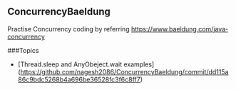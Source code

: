 ## ConcurrencyBaeldung
Practise Concurrency coding by referring https://www.baeldung.com/java-concurrency

###Topics
- [Thread.sleep and AnyObeject.wait examples] (https://github.com/nagesh2086/ConcurrencyBaeldung/commit/dd115a86c9bdc5268b4a696be36528fc3f6c8ff7)
